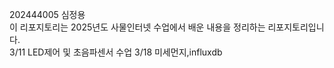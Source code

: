 202444005 심정용  
이 리포지토리는 2025년도 사물인터넷 수업에서 배운 내용을 정리하는 리포지토리입니다.  
3/11 LED제어 및 초음파센서 수업
3/18 미세먼지,influxdb
